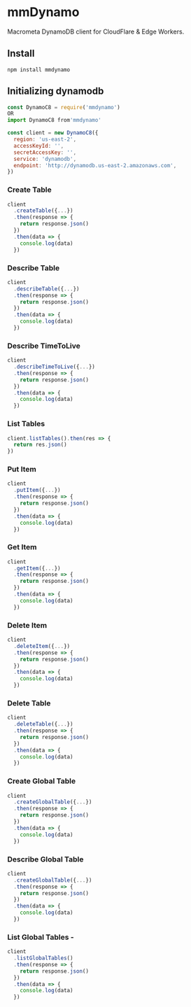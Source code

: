 # mmDynamo
Macrometa DynamoDB client for CloudFlare & Edge Workers.

## Install
```
npm install mmdynamo
```

## Initializing dynamodb

```js
const DynamoC8 = require('mmdynamo')
OR
import DynamoC8 from'mmdynamo'

const client = new DynamoC8({
  region: 'us-east-2',
  accessKeyId: '',
  secretAccessKey: '',
  service: 'dynamodb',
  endpoint: 'http://dynamodb.us-east-2.amazonaws.com',
})
```

### Create Table

```js
client
  .createTable({...})
  .then(response => {
    return response.json()
  })
  .then(data => {
    console.log(data)
  })
```

### Describe Table

```js
client
  .describeTable({...})
  .then(response => {
    return response.json()
  })
  .then(data => {
    console.log(data)
  })
```

### Describe TimeToLive

```js
client
  .describeTimeToLive({...})
  .then(response => {
    return response.json()
  })
  .then(data => {
    console.log(data)
  })
```

### List Tables

```js
client.listTables().then(res => {
  return res.json()
})
```

### Put Item

```js
client
  .putItem({...})
  .then(response => {
    return response.json()
  })
  .then(data => {
    console.log(data)
  })
```

### Get Item

```js
client
  .getItem({...})
  .then(response => {
    return response.json()
  })
  .then(data => {
    console.log(data)
  })
```

### Delete Item

```js
client
  .deleteItem({...})
  .then(response => {
    return response.json()
  })
  .then(data => {
    console.log(data)
  })
```

### Delete Table

```js
client
  .deleteTable({...})
  .then(response => {
    return response.json()
  })
  .then(data => {
    console.log(data)
  })
```

### Create Global Table

```js
client
  .createGlobalTable({...})
  .then(response => {
    return response.json()
  })
  .then(data => {
    console.log(data)
  })
```

### Describe Global Table

```js
client
  .createGlobalTable({...})
  .then(response => {
    return response.json()
  })
  .then(data => {
    console.log(data)
  })
```

### List Global Tables -

```js
client
  .listGlobalTables()
  .then(response => {
    return response.json()
  })
  .then(data => {
    console.log(data)
  })
```


